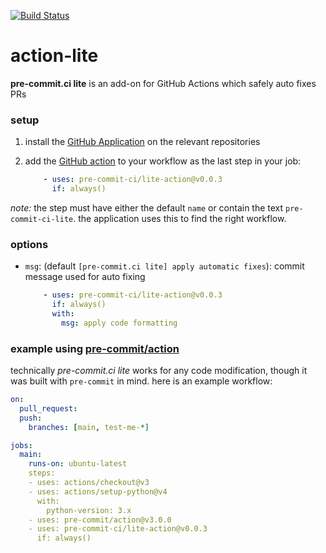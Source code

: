 [![Build Status](https://github.com/pre-commit-ci/lite-action/actions/workflows/main.yml/badge.svg)](https://github.com/pre-commit-ci/lite-action/actions/workflows/main.yml)

action-lite
===========

**pre-commit.ci lite** is an add-on for GitHub Actions which safely auto
fixes PRs

### setup

1. install the [GitHub Application] on the relevant repositories
2. add the [GitHub action] to your workflow as the last step in your job:

   ```yaml
       - uses: pre-commit-ci/lite-action@v0.0.3
         if: always()
   ```

*note:* the step must have either the default `name` or contain the text
`pre-commit-ci-lite`.  the application uses this to find the right workflow.

### options

- `msg`: (default `[pre-commit.ci lite] apply automatic fixes`): commit message
  used for auto fixing

  ```yaml
      - uses: pre-commit-ci/lite-action@v0.0.3
        if: always()
        with:
          msg: apply code formatting
  ```

### example using [pre-commit/action]

technically _pre-commit.ci lite_ works for any code modification, though it was
built with `pre-commit` in mind.  here is an example workflow:

```yaml
on:
  pull_request:
  push:
    branches: [main, test-me-*]

jobs:
  main:
    runs-on: ubuntu-latest
    steps:
    - uses: actions/checkout@v3
    - uses: actions/setup-python@v4
      with:
        python-version: 3.x
    - uses: pre-commit/action@v3.0.0
    - uses: pre-commit-ci/lite-action@v0.0.3
      if: always()
```

[GitHub Application]: https://github.com/apps/pre-commit-ci-lite/installations/new
[GitHub action]: https://github.com/pre-commit-ci/lite-action
[pre-commit/action]: https://github.com/pre-commit/action
